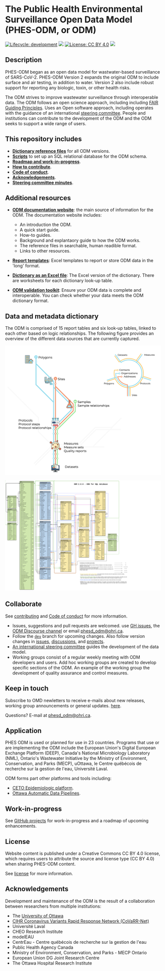 # <img src="img/ODM-logo.png" align="right" alt="" width="180"/> The Public Health Environmental Surveillance Open Data Model (PHES-ODM, or ODM)

<!-- badges: start -->

[![Lifecycle:
development](https://img.shields.io/badge/lifecycle-stable-green.svg)](https://lifecycle.r-lib.org/articles/stages.html#stable-1)
![](https://img.shields.io/github/v/release/big-life-lab/covid-19-wastewater?color=green&label=GitHub)
[![License: CC BY 4.0](https://img.shields.io/badge/License-CC%20BY%204.0-yellow.svg)](https://creativecommons.org/licenses/by/4.0/)
[![](https://img.shields.io/badge/doi-10.17605/OSF.IO/49Z2B-yellowgreen.svg)](https://osf.io/49z2b/)

<!-- badges: end -->

## Description

PHES-ODM began as an open data model for wastwater-based surveillance of SARS-CoV-2. PHES-ODM Version 2 expands the original ODM to include surface and air testing, in addition to water. Version 2 also include robust support for reporting any biologic, toxin, or other health risks.

The ODM strives to improve wastewater surveillance through interoperable data. The ODM follows an open science approach, including including [FAIR Guiding Principles](https://www.go-fair.org/fair-principles/). Uses an Open software approach, including operates with the guidance of an international [steering committee](https://github.com/Big-Life-Lab/covid-19-wastewater/wiki). People and institutions can contribute to the development of the ODM and the ODM seeks to support a wide range of users.

## This repository includes

- **[Dictionary reference files](dictionary-tables)** for all ODM versions.
- **[Scripts](src)** to set up an SQL relational database for the ODM schema.
- **[Roadmap and work-in-progress](roadmap.md)**.
- **[How to contribute](#colloborate)**.
- **[Code of conduct](CODE_OF_CONDUCT.md)**.
- **[Acknowledgements](#acknowledgements)**.
- **[Steering committee minutes](https://github.com/Big-Life-Lab/PHES-ODM/wiki)**.

## Additional resources

- **[ODM documentation website](https://docs.phes-odm.org)**: the main source of information for the ODM.
The documentation website includes:

  - An introduction the ODM.
  - A quick start guide.
  - How-to guides.
  - Background and explantaory guide to how the ODM works.
  - The reference files in searchable, human readible format.
  - Links to other resources.

- **[Report templates](https://osf.io/ab9se/)**: Excel templates to report or store ODM data in the 'long' format. 

- **[Dictionary as an Excel file](https://osf.io/ab9se/)**: The Excel version of the dictionary. There are worksheets for each dictionary look-up table. 

- **[ODM validation toolkit](https://validate-docs.phes-odm.org)**: Ensure your ODM data is complete and interoperable. You can check whether your data meets the ODM dictionary format.

## Data and metadata dictionary

The ODM is comprised of 15 report tables and six look-up tables, linked to each other based on logic relationships. The following figure provides an overview of the different data sources that are currently captured.

![Schematic representation of the ODM](img/subway.png)

![Entity Relationship Diagram](doc-source/ODM_ERD_V2.0.0.png)

## Collaborate

See [contributing](CONTRIBUTING.md) and [Code of conduct](CODE_OF_CONDUCT.md) for more information.

- Issues, suggestions and pull requests are welcomed. use [GH issues](https://github.com/Big-Life-Lab/covid-19-wastewater/issues), the [ODM Discourse channel](https://odm.discourse.org) or email [phesd_odm@ohri.ca](mailto::phes_odm@ohri.caa).
- Follow the [`dev`](https://github.com/Big-Life-Lab/covid-19-wastewater/tree/dev) branch for upcoming changes. Also follow version changes in [issues](https://github.com/Big-Life-Lab/covid-19-wastewater/issues), [discussions](https://github.com/Big-Life-Lab/covid-19-wastewater/discussions), and [projects](%3Chttps://github.com/Big-Life-Lab/covid-19-wastewater/projects).
- [An international steering committee](https://github.com/Big-Life-Lab/PHES-ODM/wiki/Steering-Group-Members) guides the development of the data model.
- Working groups consist of a regular weekly meeting with ODM developers and users. Add hoc working groups are created to develop specific sections of the ODM. An example of the working group the development of quality assurance and control measures.

## Keep in touch

Subscribe to OMD newletters to receive e-mails about new releases, working group announcements or general updates. [here](https://us20.list-manage.com/survey?u=dd9d7217c4c3932d1ee9ffcfe&id=917b821107&attribution=false).

Questions? E-mail at [phesd_odm@ohri.ca](mailto::phesd_odm@ohri.ca).

## Application

PHES ODM is used or planned for use in 23 countries. Programs that use or are implementing the ODM include the European Union's Digital European Exchange Platform (DEEP), Canada's National Microbiology Laboratory (NML), Ontario's Wastewater Initiative by the Ministry of Environment, Conservation, and Parks (MECP), uOttawa, le Centre québécois de recherche sur la gestion de l'eau, Université Laval.

ODM forms part other platforms and tools including:
- [CETO Epidemiologic platform](https://ceto.ca).
- [Ottawa Automatic Data Pipelines](https://phes-odm.org).

## Work-in-progress

See [GitHub projects](https://github.com/Big-Life-Lab/PHES-ODM/projects) for work-in-progress and a roadmap of upcoming enhancements.

## License

Website content is published under a Creative Commons CC BY 4.0 license, which requires users to attribute the source and license type (CC BY 4.0) when sharing PHES-ODM content.

See [license](LICENSE) for more information.

## Acknowledgements

Development and maintenance of the ODM is the result of a collaboration between researchers from multiple institutions:

- The [University of Ottawa]()
- [CIHR Coronavirus Variants Rapid Response Network (CoVaRR-Net)](https://covarrnet.ca)
- Université Laval
- CHEO Research Institute
- modelEAU
- CentrEau - Centre québécois de recherche sur la gestion de l'eau
- Public Health Agency Canada
- Ministry of Environment, Conservation, and Parks - MECP Ontario
- European Union DG Joint Research Centre
- The Ottawa Hospital Research Institute
